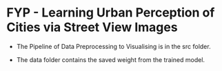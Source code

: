 # FYP - Learning Urban Perception of Cities via Street View Images
- The Pipeline of Data Preprocessing to Visualising is in the src folder.

- The data folder contains the saved weight from the trained model.
